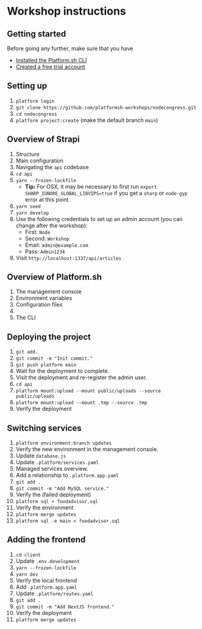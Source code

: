 # Workshop instructions

## Getting started

Before going any further, make sure that you have 

- [Installed the Platform.sh CLI](https://docs.platform.sh/development/cli.html)
- [Created a free trial account](https://auth.api.platform.sh/register)

## Setting up

1. `platform login`
1. `git clone https://github.com/platformsh-workshops/nodecongress.git`
1. `cd nodecongress`
1. `platform project:create` (make the default branch `main`)

## Overview of Strapi

1. Structure
1. Main configuration
1. Navigating the `api` codebase
1. `cd api`
1. `yarn --frozen-lockfile`
    - **Tip:** For OSX, it may be necessary to first run `export SHARP_IGNORE_GLOBAL_LIBVIPS=true` if you get a `sharp` or `node-gyp` error at this point.
1. `yarn seed`
1. `yarn develop`
1. Use the following credentials to set up an admin account (you can change after the workshop):
    - First: `Node`
    - Second: `Workshop`
    - Email: `admin@example.com`
    - Pass: `Admin1234`
1. Visit `http://localhost:1337/api/articles`

## Overview of Platform.sh

1. The management console
1. Environment variables
1. Configuration files
1. 
1. The CLI

## Deploying the project

1. `git add.`
1. `git commit -m "Init commit."`
1. `git push platform main`
1. Wait for the deployment to complete.
1. Visit the deployment and re-register the admin user.
1. `cd api`
1. `platform mount:upload --mount public/uploads --source public/uploads`
1. `platform mount:upload --mount .tmp --source .tmp`
1. Verify the deployment

## Switching services

1. `platform environment:branch updates`
1. Verify the new environment in the management console.
1. Update `database.js`
1. Update `.platform/services.yaml`
1. Managed services overview.
1. Add a relationship to `.platform.app.yaml`
1. `git add .`
1. `git commit -m "Add MySQL service."`
1. Verify the (failed deployment)
1. `platform sql < foodadvisor.sql`
1. Verify the environment
1. `platform merge updates`
1. `platform sql -e main < foodadvisor.sql`

## Adding the frontend

1. `cd client`
1. Update `.env.development`
1. `yarn --frozen-lockfile`
1. `yarn dev`
1. Verify the local frontend
1. Add `.platform.app.yaml`
1. Update `.platform/routes.yaml`
1. `git add .`
1. `git commit -m "Add NextJS frontend."`
1. Verify the deployment
1. `platform merge updates`